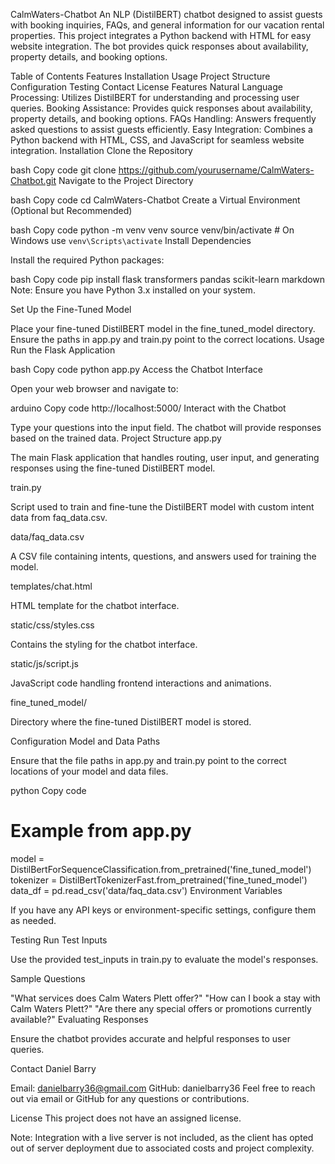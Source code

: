 CalmWaters-Chatbot
An NLP (DistilBERT) chatbot designed to assist guests with booking inquiries, FAQs, and general information for our vacation rental properties. This project integrates a Python backend with HTML for easy website integration. The bot provides quick responses about availability, property details, and booking options.

Table of Contents
Features
Installation
Usage
Project Structure
Configuration
Testing
Contact
License
Features
Natural Language Processing: Utilizes DistilBERT for understanding and processing user queries.
Booking Assistance: Provides quick responses about availability, property details, and booking options.
FAQs Handling: Answers frequently asked questions to assist guests efficiently.
Easy Integration: Combines a Python backend with HTML, CSS, and JavaScript for seamless website integration.
Installation
Clone the Repository

bash
Copy code
git clone https://github.com/yourusername/CalmWaters-Chatbot.git
Navigate to the Project Directory

bash
Copy code
cd CalmWaters-Chatbot
Create a Virtual Environment (Optional but Recommended)

bash
Copy code
python -m venv venv
source venv/bin/activate  # On Windows use `venv\Scripts\activate`
Install Dependencies

Install the required Python packages:

bash
Copy code
pip install flask transformers pandas scikit-learn markdown
Note: Ensure you have Python 3.x installed on your system.

Set Up the Fine-Tuned Model

Place your fine-tuned DistilBERT model in the fine_tuned_model directory.
Ensure the paths in app.py and train.py point to the correct locations.
Usage
Run the Flask Application

bash
Copy code
python app.py
Access the Chatbot Interface

Open your web browser and navigate to:

arduino
Copy code
http://localhost:5000/
Interact with the Chatbot

Type your questions into the input field.
The chatbot will provide responses based on the trained data.
Project Structure
app.py

The main Flask application that handles routing, user input, and generating responses using the fine-tuned DistilBERT model.

train.py

Script used to train and fine-tune the DistilBERT model with custom intent data from faq_data.csv.

data/faq_data.csv

A CSV file containing intents, questions, and answers used for training the model.

templates/chat.html

HTML template for the chatbot interface.

static/css/styles.css

Contains the styling for the chatbot interface.

static/js/script.js

JavaScript code handling frontend interactions and animations.

fine_tuned_model/

Directory where the fine-tuned DistilBERT model is stored.

Configuration
Model and Data Paths

Ensure that the file paths in app.py and train.py point to the correct locations of your model and data files.

python
Copy code
# Example from app.py
model = DistilBertForSequenceClassification.from_pretrained('fine_tuned_model')
tokenizer = DistilBertTokenizerFast.from_pretrained('fine_tuned_model')
data_df = pd.read_csv('data/faq_data.csv')
Environment Variables

If you have any API keys or environment-specific settings, configure them as needed.

Testing
Run Test Inputs

Use the provided test_inputs in train.py to evaluate the model's responses.

Sample Questions

"What services does Calm Waters Plett offer?"
"How can I book a stay with Calm Waters Plett?"
"Are there any special offers or promotions currently available?"
Evaluating Responses

Ensure the chatbot provides accurate and helpful responses to user queries.

Contact
Daniel Barry

Email: danielbarry36@gmail.com
GitHub: danielbarry36
Feel free to reach out via email or GitHub for any questions or contributions.

License
This project does not have an assigned license.

Note: Integration with a live server is not included, as the client has opted out of server deployment due to associated costs and project complexity.